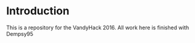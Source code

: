 # Introduction 
This is a repository for the VandyHack 2016.
All work here is finished with Dempsy95



